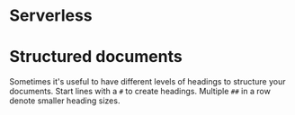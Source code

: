# Serverless

# Structured documents

Sometimes it's useful to have different levels of headings to structure your documents. Start lines with a `#` to create headings. Multiple `##` in a row denote smaller heading sizes.
